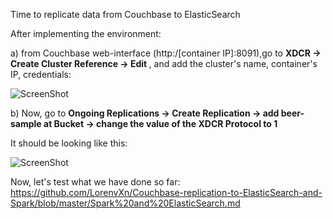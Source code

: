 
Time to replicate data from Couchbase to ElasticSearch

After implementing the environment:

a) from Couchbase web-interface (http:/[container IP]:8091),go to <b> XDCR -> Create Cluster Reference -> Edit </b>,
and add the cluster's name, container's IP, credentials:

![ScreenShot](https://github.com/Satanette/test/blob/master/_replica_setup.png)

b) Now, go to <b> Ongoing Replications -> Create Replication ->  add beer-sample at Bucket -> change the value of the XDCR Protocol to 1</b>

It should be looking like this:


![ScreenShot](https://github.com/Satanette/test/blob/master/final.png)

Now, let's test what we have done so far: https://github.com/LorenvXn/Couchbase-replication-to-ElasticSearch-and-Spark/blob/master/Spark%20and%20ElasticSearch.md
